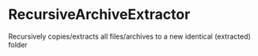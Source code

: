# RecursiveArchiveExtractor
Recursively copies/extracts all files/archives to a new identical (extracted) folder 
